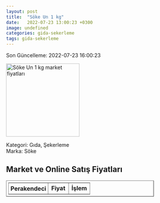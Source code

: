 ```yaml
---
layout: post
title:  "Söke Un 1 kg"
date:   2022-07-23 13:00:23 +0300
image: undefined
categories: gida-sekerleme
tags: gida-sekerleme
---
```


Son Güncelleme: 2022-07-23 16:00:23

<img src="undefined" width="200" alt="Söke Un 1 kg market fiyatları" />

Kategori: Gıda, Şekerleme
<br />
Marka: Söke

<h2>Market ve Online Satış Fiyatları</h2>

<table border="1" style="padding: 5px;width:80%;">
  <tr>
    <td style="padding: 5px;"><strong>Perakendeci</strong></td>
    <td><strong>Fiyat</strong></td>
    <td><strong>İşlem</strong></td>
  </tr>
  
</table>
